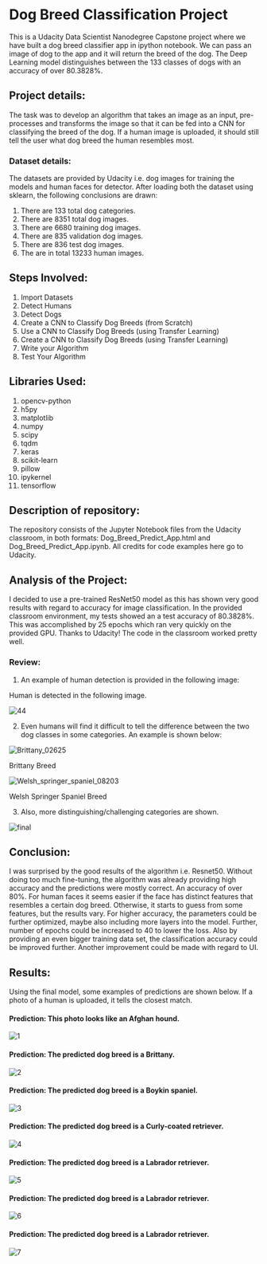 # Dog Breed Classification Project

This is a Udacity Data Scientist Nanodegree Capstone project where we have built a dog breed classifier app in ipython notebook. We can pass an image of dog to the app and it will return the breed of the dog. The Deep Learning model distinguishes between the 133 classes of dogs with an accuracy of over 80.3828%.

## Project details:
The task was to develop an algorithm that takes an image as an input, pre-processes and transforms the image so that it can be fed into a CNN for classifying the breed of the dog. If a human image is uploaded, it should still tell the user what dog breed the human resembles most.

### Dataset details:

The datasets are provided by Udacity i.e. dog images for training the models and human faces for detector. After loading both the dataset using sklearn, the following conclusions are drawn:

1. There are 133 total dog categories.
2. There are 8351 total dog images.
3. There are 6680 training dog images.
4. There are 835 validation dog images.
5. There are 836 test dog images.
6. The are in total 13233 human images.

## Steps Involved:

1. Import Datasets
2. Detect Humans
3. Detect Dogs
4. Create a CNN to Classify Dog Breeds (from Scratch)
5. Use a CNN to Classify Dog Breeds (using Transfer Learning)
6. Create a CNN to Classify Dog Breeds (using Transfer Learning)
7. Write your Algorithm
8. Test Your Algorithm

## Libraries Used:

1. opencv-python
2. h5py
3. matplotlib
4. numpy
5. scipy
6. tqdm
7. keras
8. scikit-learn
9. pillow
10. ipykernel
11. tensorflow


## Description of repository:
The repository consists of the Jupyter Notebook files from the Udacity classroom, in both formats: Dog_Breed_Predict_App.html and Dog_Breed_Predict_App.ipynb. All credits for code examples here go to Udacity.


## Analysis of the Project:

I decided to use a pre-trained ResNet50 model as this has shown very good results with regard to accuracy for image classification. In the provided classroom environment, my tests showed an a test accuracy of 80.3828%. This was accomplished by 25 epochs which ran very quickly on the provided GPU. Thanks to Udacity! The code in the classroom worked pretty well.


### Review:

1. An example of human detection is provided in the following image:

Human is detected in the following image.

![44](https://user-images.githubusercontent.com/34116562/82108644-89e53f80-974d-11ea-9661-2dd62a57e023.png)


2. Even humans will find it difficult to tell the difference between the two dog classes in some categories. An example is shown below:

![Brittany_02625](https://user-images.githubusercontent.com/34116562/82108456-1db60c00-974c-11ea-89c9-c4397c8bc57b.jpg)

Brittany Breed

![Welsh_springer_spaniel_08203](https://user-images.githubusercontent.com/34116562/82108457-1f7fcf80-974c-11ea-9d4f-6ec00b36b05c.jpg)

Welsh Springer Spaniel Breed

3. Also, more distinguishing/challenging categories are shown.

![final](https://user-images.githubusercontent.com/34116562/82108643-88b41280-974d-11ea-86f9-f64ee078518a.png)


## Conclusion:
I was surprised by the good results of the algorithm i.e. Resnet50. Without doing too much fine-tuning, the algorithm was already providing high accuracy and the predictions were mostly correct. An accuracy of over 80%. For human faces it seems easier if the face has distinct features that resembles a certain dog breed. Otherwise, it starts to guess from some features, but the results vary. For higher accuracy, the parameters could be further optimized, maybe also including more layers into the model. Further, number of epochs could be increased to 40 to lower the loss. Also by providing an even bigger training data set, the classification accuracy could be improved further. Another improvement could be made with regard to UI.

## Results:

Using the final model, some examples of predictions are shown below. If a photo of a human is uploaded, it tells the closest match.

#### Prediction: This photo looks like an Afghan hound.

![1](https://user-images.githubusercontent.com/34116562/82108536-bc426d00-974c-11ea-9c9e-eea43de57701.png)

#### Prediction: The predicted dog breed is a Brittany.

![2](https://user-images.githubusercontent.com/34116562/82108537-be0c3080-974c-11ea-9d92-f73a314f70f0.png)

#### Prediction: The predicted dog breed is a Boykin spaniel.

![3](https://user-images.githubusercontent.com/34116562/82108538-bfd5f400-974c-11ea-9426-3437ace3342a.png)

#### Prediction: The predicted dog breed is a Curly-coated retriever.

![4](https://user-images.githubusercontent.com/34116562/82108540-c19fb780-974c-11ea-9a01-6ad7f33d98cc.png)

#### Prediction: The predicted dog breed is a Labrador retriever.

![5](https://user-images.githubusercontent.com/34116562/82108545-c5333e80-974c-11ea-9b21-8876e669061b.png)

#### Prediction: The predicted dog breed is a Labrador retriever.

![6](https://user-images.githubusercontent.com/34116562/82108549-c82e2f00-974c-11ea-98dc-4372bde8627d.png)

#### Prediction: The predicted dog breed is a Labrador retriever.

![7](https://user-images.githubusercontent.com/34116562/82108551-ca908900-974c-11ea-938f-8dfd4bb95c17.png)
